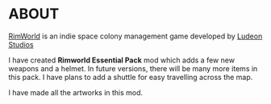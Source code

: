 # ABOUT
[RimWorld](https://rimworldgame.com/) is an indie space colony management game developed by [Ludeon Studios](https://ludeon.com/blog/)

I have created **Rimworld Essential Pack** mod which adds a few new weapons and a helmet. In future versions, there will be many more items in this pack. I have plans to add a shuttle for easy travelling across the map.

I have made all the artworks in this mod. 
